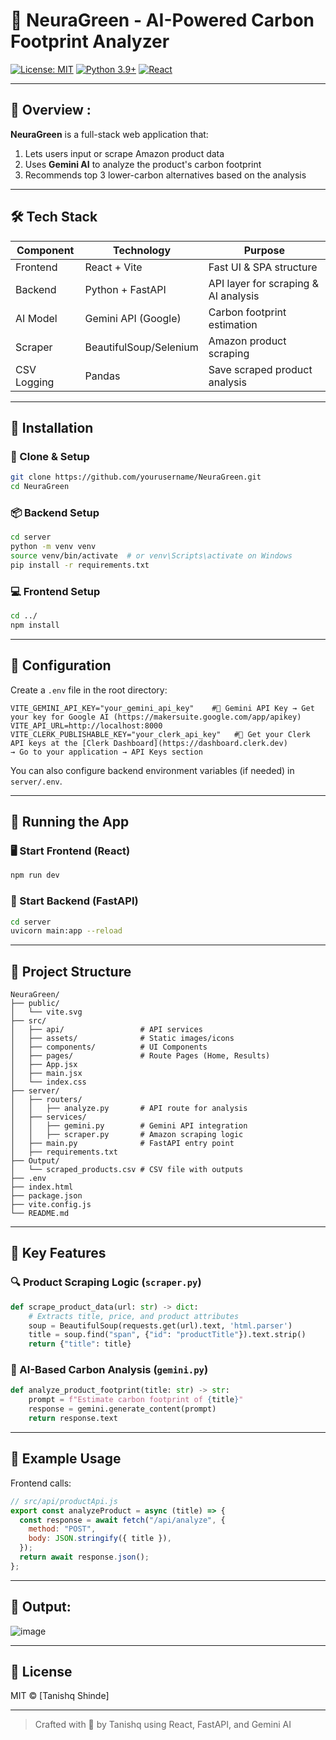 # 🌿 NeuraGreen - AI-Powered Carbon Footprint Analyzer

[![License: MIT](https://img.shields.io/badge/License-MIT-green.svg)](LICENSE)
[![Python 3.9+](https://img.shields.io/badge/Python-3.9+-blue.svg)](https://python.org)
[![React](https://img.shields.io/badge/React-18+-61DAFB.svg)](https://reactjs.org)

---

## 📌 Overview :

**NeuraGreen** is a full-stack web application that:

1. Lets users input or scrape Amazon product data
2. Uses **Gemini AI** to analyze the product's carbon footprint
3. Recommends top 3 lower-carbon alternatives based on the analysis

---

## 🛠️ Tech Stack

| Component       | Technology           | Purpose                              |
|-----------------|----------------------|--------------------------------------|
| Frontend        | React + Vite         | Fast UI & SPA structure              |
| Backend         | Python + FastAPI     | API layer for scraping & AI analysis |
| AI Model        | Gemini API (Google)  | Carbon footprint estimation          |
| Scraper         | BeautifulSoup/Selenium| Amazon product scraping              |
| CSV Logging     | Pandas               | Save scraped product analysis        |

---

## 🔧 Installation

### 🔁 Clone & Setup

```bash
git clone https://github.com/yourusername/NeuraGreen.git
cd NeuraGreen
````

### 📦 Backend Setup

```bash
cd server
python -m venv venv
source venv/bin/activate  # or venv\Scripts\activate on Windows
pip install -r requirements.txt
```

### 💻 Frontend Setup

```bash
cd ../
npm install
```

---

## 🔐 Configuration

Create a `.env` file in the root directory:

```env
VITE_GEMINI_API_KEY="your_gemini_api_key"    #🤖 Gemini API Key → Get your key for Google AI (https://makersuite.google.com/app/apikey)
VITE_API_URL=http://localhost:8000
VITE_CLERK_PUBLISHABLE_KEY="your_clerk_api_key"   #🔑 Get your Clerk API keys at the [Clerk Dashboard](https://dashboard.clerk.dev)  
→ Go to your application → API Keys section

```

You can also configure backend environment variables (if needed) in `server/.env`.

---

## 🚀 Running the App

### 🖥️ Start Frontend (React)

```bash
npm run dev
```

### 🧠 Start Backend (FastAPI)

```bash
cd server
uvicorn main:app --reload
```

---

## 📂 Project Structure

```
NeuraGreen/
├── public/
│   └── vite.svg
├── src/
│   ├── api/                 # API services
│   ├── assets/              # Static images/icons
│   ├── components/          # UI Components
│   ├── pages/               # Route Pages (Home, Results)
│   ├── App.jsx
│   ├── main.jsx
│   └── index.css
├── server/
│   ├── routers/
│   │   ├── analyze.py       # API route for analysis
│   ├── services/
│   │   ├── gemini.py        # Gemini API integration
│   │   ├── scraper.py       # Amazon scraping logic
│   ├── main.py              # FastAPI entry point
│   ├── requirements.txt
├── Output/
│   └── scraped_products.csv # CSV file with outputs
├── .env
├── index.html
├── package.json
├── vite.config.js
└── README.md
```

---

## 🌟 Key Features

### 🔍 Product Scraping Logic (`scraper.py`)

```python
def scrape_product_data(url: str) -> dict:
    # Extracts title, price, and product attributes
    soup = BeautifulSoup(requests.get(url).text, 'html.parser')
    title = soup.find("span", {"id": "productTitle"}).text.strip()
    return {"title": title}
```

### 🤖 AI-Based Carbon Analysis (`gemini.py`)

```python
def analyze_product_footprint(title: str) -> str:
    prompt = f"Estimate carbon footprint of {title}"
    response = gemini.generate_content(prompt)
    return response.text
```

---

## 🧪 Example Usage

Frontend calls:

```javascript
// src/api/productApi.js
export const analyzeProduct = async (title) => {
  const response = await fetch("/api/analyze", {
    method: "POST",
    body: JSON.stringify({ title }),
  });
  return await response.json();
};
```

---

## 🧪 Output:

![image](https://github.com/user-attachments/assets/cc39f350-f4c4-423d-9efd-5aafa8cd54b9)


---

## 📜 License

MIT © \[Tanishq Shinde]

---

> Crafted with 🌱 by Tanishq using React, FastAPI, and Gemini AI

